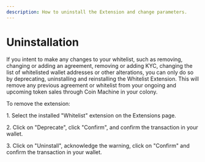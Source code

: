 ```yaml
---
description: How to uninstall the Extension and change parameters.
---
```


# Uninstallation

If you intent to make any changes to your whitelist, such as removing, changing or adding an agreement, removing or adding KYC, changing the list of whitelisted wallet addresses or other alterations, you can only do so by deprecating, uninstalling and reinstalling the Whitelist Extension. This will remove any previous agreement or whitelist from your ongoing and upcoming token sales through Coin Machine in your colony.

To remove the extension:

1\. Select the installed "Whitelist" extension on the Extensions page.

2\. Click on "Deprecate", click "Confirm", and confirm the transaction in your wallet.

3\. Click on "Uninstall", acknowledge the warning, click on "Confirm" and confirm the transaction in your wallet.
